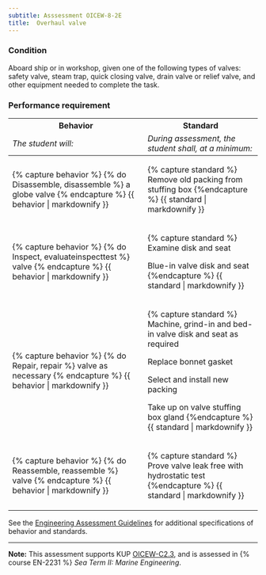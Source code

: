```yaml
---
subtitle: Asssessment OICEW-8-2E
title:  Overhaul valve
---
```




### Condition

Aboard ship or in workshop, given one of the following types of valves: safety valve, steam trap, quick closing valve, drain valve or relief valve, and other equipment needed to complete the task.

### Performance requirement 

<table width='100%' class='Guidelines'>
 <thead>
 <tr>
     <th class='thirty'>Behavior</th>
     <th class='seventy'>Standard</th>
 </tr>
 <tr>
     <td><em>The student will:</em></td>
     <td><em>During assessment, the student shall, at a minimum:</em></td>
 </tr>
 </thead>
 <tbody>
 

<tr><td>

{% capture behavior %}
{% do Disassemble, disassemble %} a globe valve
{% endcapture %}
{{ behavior | markdownify }}

</td><td>

{% capture standard %}
Remove old packing from stuffing box
{%endcapture %}
{{ standard | markdownify }}

</td></tr>



<tr><td>

{% capture behavior %}
{% do Inspect, evaluateinspecttest %} valve
{% endcapture %}
{{ behavior | markdownify }}

</td><td>

{% capture standard %}
Examine disk and seat

Blue-in valve disk and seat
{%endcapture %}
{{ standard | markdownify }}

</td></tr>



<tr><td>

{% capture behavior %}
{% do Repair, repair %} valve as necessary
{% endcapture %}
{{ behavior | markdownify }}

</td><td>

{% capture standard %}
Machine, grind-in and bed-in valve disk and seat as required

Replace bonnet gasket

Select and install new packing

Take up on valve stuffing box gland
{%endcapture %}
{{ standard | markdownify }}

</td></tr>



<tr><td>

{% capture behavior %}
{% do Reassemble, reassemble %} valve
{% endcapture %}
{{ behavior | markdownify }}

</td><td>

{% capture standard %}
Prove valve leak free with hydrostatic test
{%endcapture %}
{{ standard | markdownify }}

</td></tr>



 </tbody>
 </table>



See the [Engineering Assessment Guidelines](guidelines) for additional specifications of behavior and standards.


*****

**Note:** This assessment supports KUP [OICEW-C2.3]({{site.baseurl}}/tables/31.html#OICEW-C2.3), and is assessed in  {% course  EN-2231 %}  *Sea Term II: Marine Engineering*. 

